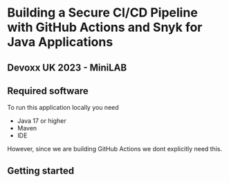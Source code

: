 # Building a Secure CI/CD Pipeline with GitHub Actions and Snyk for Java Applications
## Devoxx UK 2023 - MiniLAB

## Required software
To run this application locally you need 
- Java 17 or higher
- Maven
- IDE

However, since we are building GitHub Actions we dont explicitly need this.

## Getting started
